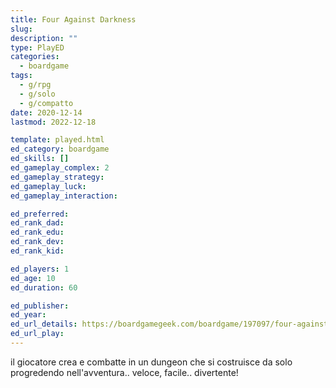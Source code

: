 ```yaml
---
title: Four Against Darkness
slug: 
description: ""
type: PlayED
categories:
  - boardgame
tags:
  - g/rpg
  - g/solo
  - g/compatto
date: 2020-12-14
lastmod: 2022-12-18

template: played.html
ed_category: boardgame
ed_skills: []
ed_gameplay_complex: 2
ed_gameplay_strategy: 
ed_gameplay_luck: 
ed_gameplay_interaction: 

ed_preferred: 
ed_rank_dad: 
ed_rank_edu: 
ed_rank_dev: 
ed_rank_kid: 

ed_players: 1
ed_age: 10
ed_duration: 60

ed_publisher: 
ed_year: 
ed_url_details: https://boardgamegeek.com/boardgame/197097/four-against-darkness
ed_url_play: 
---
```


il giocatore crea e combatte in un dungeon che si costruisce da solo progredendo nell'avventura.. veloce, facile.. divertente!
